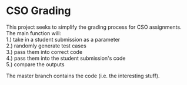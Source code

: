 # CSO Grading
This project seeks to simplify the grading process for CSO assignments. The main function will:  
1.) take in a student submission as a parameter  
2.) randomly generate test cases  
3.) pass them into correct code  
4.) pass them into the student submission's code  
5.) compare the outputs  
  
The master branch contains the code (i.e. the interesting stuff).

